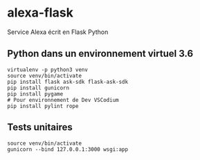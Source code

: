 alexa-flask
===========

Service Alexa écrit en Flask Python


Python dans un environnement virtuel 3.6
----------------------------------------
```
virtualenv -p python3 venv
source venv/bin/activate
pip install flask ask-sdk flask-ask-sdk
pip install gunicorn
pip install pygame
# Pour environnement de Dev VSCodium
pip install pylint rope
```

Tests unitaires
---------------
    source venv/bin/activate
    gunicorn --bind 127.0.0.1:3000 wsgi:app


